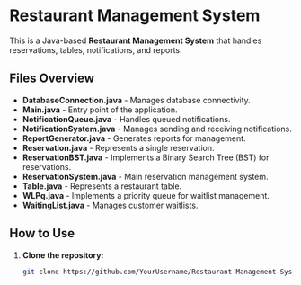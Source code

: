 # Restaurant Management System

This is a Java-based **Restaurant Management System** that handles reservations, tables, notifications, and reports.

## Files Overview

- **DatabaseConnection.java** - Manages database connectivity.
- **Main.java** - Entry point of the application.
- **NotificationQueue.java** - Handles queued notifications.
- **NotificationSystem.java** - Manages sending and receiving notifications.
- **ReportGenerator.java** - Generates reports for management.
- **Reservation.java** - Represents a single reservation.
- **ReservationBST.java** - Implements a Binary Search Tree (BST) for reservations.
- **ReservationSystem.java** - Main reservation management system.
- **Table.java** - Represents a restaurant table.
- **WLPq.java** - Implements a priority queue for waitlist management.
- **WaitingList.java** - Manages customer waitlists.

## How to Use

1. **Clone the repository:**
   ```sh
   git clone https://github.com/YourUsername/Restaurant-Management-System.git
